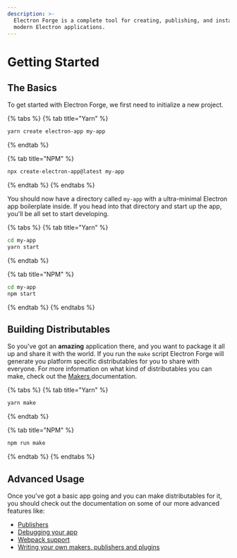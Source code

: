 ```yaml
---
description: >-
  Electron Forge is a complete tool for creating, publishing, and installing
  modern Electron applications.
---
```


# Getting Started

## The Basics

To get started with Electron Forge, we first need to initialize a new project.

{% tabs %}
{% tab title="Yarn" %}
```bash
yarn create electron-app my-app
```
{% endtab %}

{% tab title="NPM" %}
```bash
npx create-electron-app@latest my-app
```
{% endtab %}
{% endtabs %}

You should now have a directory called `my-app` with a ultra-minimal Electron app boilerplate inside.  If you head into that directory and start up the app, you'll be all set to start developing.

{% tabs %}
{% tab title="Yarn" %}
```bash
cd my-app
yarn start
```
{% endtab %}

{% tab title="NPM" %}
```bash
cd my-app
npm start
```
{% endtab %}
{% endtabs %}

## Building Distributables

So you've got an **amazing** application there, and you want to package it all up and share it with the world.  If you run the `make` script Electron Forge will generate you platform specific distributables for you to share with everyone.  For more information on what kind of distributables you can make, check out the [Makers ](config/makers/)documentation.

{% tabs %}
{% tab title="Yarn" %}
```bash
yarn make
```
{% endtab %}

{% tab title="NPM" %}
```bash
npm run make
```
{% endtab %}
{% endtabs %}

## Advanced Usage

Once you've got a basic app going and you can make distributables for it, you should check out the documentation on some of our more advanced features like:

* [Publishers](config/publishers/)
* [Debugging your app](advanced/debugging.md)
* [Webpack support](config/plugins/webpack.md)
* [Writing your own makers, publishers and plugins](advanced/extending-electron-forge/)

